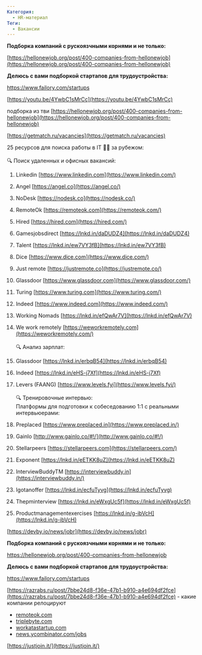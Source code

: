 ```yaml
---
Категория:
  - HR-материал
Теги:
  - Вакансии
---
```

**Подборка компаний с рускоязчными корнями и не только:**

[https://hellonewjob.org/post/400-companies-from-hellonewjob](https://hellonewjob.org/post/400-companies-from-hellonewjob)

**Делюсь с вами подборкой стартапов для трудоустройства:**

https://www.failory.com/startups

  

[https://youtu.be/4YwbC1sMrCc](https://youtu.be/4YwbC1sMrCc)

  

подборка из тви [https://hellonewjob.org/post/400-companies-from-hellonewjob](https://hellonewjob.org/post/400-companies-from-hellonewjob)

[https://getmatch.ru/vacancies](https://getmatch.ru/vacancies)

25 ресурсов для поиска работы в IT 🧑‍💻 за рубежом:  
⠀  
🔍 Поиск удаленных и офисных вакансий:  

1. Linkedin [https://www.linkedin.com](https://www.linkedin.com/)
2. Angel [https://angel.co](https://angel.co/)
3. NoDesk [https://nodesk.co](https://nodesk.co/)
4. RemoteOk [https://remoteok.com](https://remoteok.com/)
5. Hired [https://hired.com](https://hired.com/)
6. Gamesjobsdirect [https://lnkd.in/daDUDZ4](https://lnkd.in/daDUDZ4)
7. Talent [https://lnkd.in/ew7VY3fB](https://lnkd.in/ew7VY3fB)
8. Dice [https://www.dice.com](https://www.dice.com/)
9. Just remote [https://justremote.co](https://justremote.co/)
10. Glassdoor [https://www.glassdoor.com](https://www.glassdoor.com/)
11. Turing [https://www.turing.com](https://www.turing.com/)
12. Indeed [https://www.indeed.com](https://www.indeed.com/)
13. Working Nomads [https://lnkd.in/efQwAr7V](https://lnkd.in/efQwAr7V)
14. We work remotely [https://weworkremotely.com](https://weworkremotely.com/)  
    ⠀  
    🔍 Анализ зарплат:  
    
15. Glassdoor [https://lnkd.in/erbqB54](https://lnkd.in/erbqB54)
16. Indeed [https://lnkd.in/eHS-j7Xf](https://lnkd.in/eHS-j7Xf)
17. Levers (FAANG) [https://www.levels.fyi](https://www.levels.fyi/)  
    ⠀  
    🔍 Тренировочные интервью:  
    Платформы для подготовки к собеседованию 1:1 с реальными интервьюерами:  
    
18. Preplaced [https://www.preplaced.in](https://www.preplaced.in/)
19. Gainlo [http://www.gainlo.co/#!/](http://www.gainlo.co/#!/)
20. Stellarpeers [https://stellarpeers.com](https://stellarpeers.com/)
21. Exponent [https://lnkd.in/eETKK8uZ](https://lnkd.in/eETKK8uZ)
22. InterviewBuddyTM [https://interviewbuddy.in](https://interviewbuddy.in/)
23. Igotanoffer [https://lnkd.in/ecfuTyvg](https://lnkd.in/ecfuTyvg)
24. Thepminterview [https://lnkd.in/eWxgUc5f](https://lnkd.in/eWxgUc5f)
25. Productmanagementexercises [https://lnkd.in/g-ibVcH](https://lnkd.in/g-ibVcH)

  

  

[https://devby.io/news/jobr](https://devby.io/news/jobr)

  

  

**Подборка компаний с рускоязчными корнями и не только:**

https://hellonewjob.org/post/400-companies-from-hellonewjob

**Делюсь с вами подборкой стартапов для трудоустройства:**

https://www.failory.com/startups

  

[https://razrabs.ru/post/7bbe24d8-f36e-47b1-b910-a4e694df2fce](https://razrabs.ru/post/7bbe24d8-f36e-47b1-b910-a4e694df2fce) - какие компании релоцируют

  

- [remoteok.com](http://remoteok.com/)
- [triplebyte.com](http://triplebyte.com/)
- [workatastartup.com](http://workatastartup.com/)
- [news.ycombinator.com/jobs](http://news.ycombinator.com/jobs)

  

[https://justjoin.it/](https://justjoin.it/)